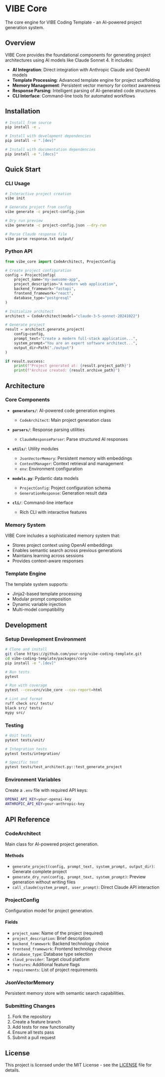 # VIBE Core

The core engine for VIBE Coding Template - an AI-powered project generation system.

## Overview

VIBE Core provides the foundational components for generating project architectures using AI models like Claude Sonnet 4. It includes:

- **AI Integration**: Direct integration with Anthropic Claude and OpenAI models
- **Template Processing**: Advanced template engine for project scaffolding  
- **Memory Management**: Persistent vector memory for context awareness
- **Response Parsing**: Intelligent parsing of AI-generated code structures
- **CLI Interface**: Command-line tools for automated workflows

## Installation

```bash
# Install from source
pip install -e .

# Install with development dependencies
pip install -e ".[dev]"

# Install with documentation dependencies
pip install -e ".[docs]"
```

## Quick Start

### CLI Usage

```bash
# Interactive project creation
vibe init

# Generate project from config
vibe generate -c project-config.json

# Dry run preview
vibe generate -c project-config.json --dry-run

# Parse Claude response file
vibe parse response.txt output/
```

### Python API

```python
from vibe_core import CodeArchitect, ProjectConfig

# Create project configuration
config = ProjectConfig(
    project_name="my-awesome-app",
    project_description="A modern web application",
    backend_framework="fastapi",
    frontend_framework="react",
    database_type="postgresql"
)

# Initialize architect
architect = CodeArchitect(model="claude-3-5-sonnet-20241022")

# Generate project
result = architect.generate_project(
    config=config,
    prompt_text="Create a modern full-stack application...",
    system_prompt="You are an expert software architect...",
    output_dir=Path("./output")
)

if result.success:
    print(f"Project generated at: {result.project_path}")
    print(f"Archive created: {result.archive_path}")
```

## Architecture

### Core Components

- **`generators/`**: AI-powered code generation engines
  - `CodeArchitect`: Main project generation class
  
- **`parsers/`**: Response parsing utilities
  - `ClaudeResponseParser`: Parse structured AI responses
  
- **`utils/`**: Utility modules
  - `JsonVectorMemory`: Persistent memory with embeddings
  - `ContextManager`: Context retrieval and management
  - `env`: Environment configuration
  
- **`models.py`**: Pydantic data models
  - `ProjectConfig`: Project configuration schema
  - `GenerationResponse`: Generation result data
  
- **`cli/`**: Command-line interface
  - Rich CLI with interactive features

### Memory System

VIBE Core includes a sophisticated memory system that:

- Stores project context using OpenAI embeddings
- Enables semantic search across previous generations
- Maintains learning across sessions
- Provides context-aware responses

### Template Engine

The template system supports:

- Jinja2-based template processing
- Modular prompt composition
- Dynamic variable injection
- Multi-model compatibility

## Development

### Setup Development Environment

```bash
# Clone and install
git clone https://github.com/your-org/vibe-coding-template.git
cd vibe-coding-template/packages/core
pip install -e ".[dev]"

# Run tests
pytest

# Run with coverage
pytest --cov=src/vibe_core --cov-report=html

# Lint and format
ruff check src/ tests/
black src/ tests/
mypy src/
```

### Testing

```bash
# Unit tests
pytest tests/unit/

# Integration tests  
pytest tests/integration/

# Specific test
pytest tests/test_architect.py::test_generate_project
```

### Environment Variables

Create a `.env` file with required API keys:

```bash
OPENAI_API_KEY=your-openai-key
ANTHROPIC_API_KEY=your-anthropic-key
```

## API Reference

### CodeArchitect

Main class for AI-powered project generation.

#### Methods

- `generate_project(config, prompt_text, system_prompt, output_dir)`: Generate complete project
- `generate_dry_run(config, prompt_text, system_prompt)`: Preview generation without writing files
- `call_claude(system_prompt, user_prompt)`: Direct Claude API interaction

### ProjectConfig

Configuration model for project generation.

#### Fields

- `project_name`: Name of the project (required)
- `project_description`: Brief description
- `backend_framework`: Backend technology choice
- `frontend_framework`: Frontend technology choice
- `database_type`: Database type selection
- `cloud_provider`: Target cloud platform
- `features`: Additional feature flags
- `requirements`: List of project requirements

### JsonVectorMemory

Persistent memory store with semantic search capabilities.


### Submitting Changes

1. Fork the repository
2. Create a feature branch
3. Add tests for new functionality
4. Ensure all tests pass
5. Submit a pull request

## License

This project is licensed under the MIT License - see the [LICENSE](../../LICENSE) file for details.
